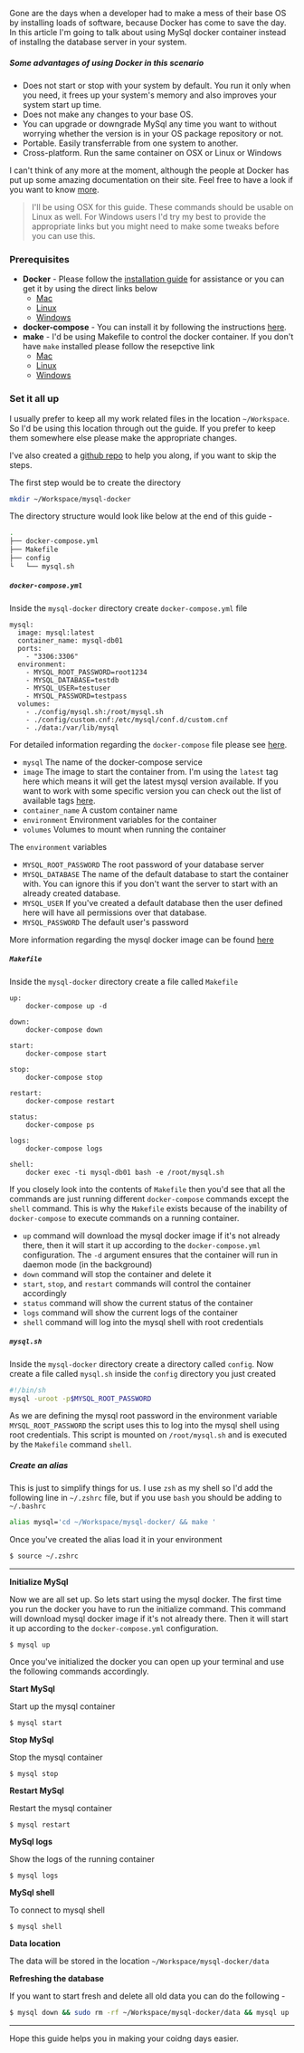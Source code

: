Gone are the days when a developer had to make a mess of their base OS by installing loads of software, because Docker has come to save the day. In this article I'm going to talk about using MySql docker container instead of installng the database server in your system. 

##### Some advantages of using Docker in this scenario

 * Does not start or stop with your system by default. You run it only when you need, it frees up your system's memory and also improves your system start up time.
 * Does not make any changes to your base OS.
 * You can upgrade or downgrade MySql any time you want to without worrying whether the version is in your OS package repository or not.
 * Portable. Easily transferrable from one system to another.
 * Cross-platform. Run the same container on OSX or Linux or Windows
 
I can't think of any more at the moment, although the people at Docker has put up some amazing documentation on their site. Feel free to have a look if you want to know [more](https://docs.docker.com/).


> I'll be using OSX for this guide. These commands should be usable on Linux as well. For Windows users I'd try my best to provide the appropriate links but you might need to make some tweaks before you can use this.

### Prerequisites
* **Docker** - Please follow the [installation guide](https://docs.docker.com/engine/installation/) for assistance or you can get it by using the direct links below
    * [Mac](https://download.docker.com/mac/beta/Docker.dmg)
    * [Linux](https://docs.docker.com/engine/installation/linux/)
    * [Windows](https://download.docker.com/win/beta/InstallDocker.msi)
* **docker-compose** - You can install it by following the instructions [here](https://docs.docker.com/compose/install/).
* **make** - I'd be using Makefile to control the docker container. If you don't have `make` installed please follow the resepctive link
    * [Mac](http://stackoverflow.com/a/11494872/2894655)
    * [Linux](http://www.cyberciti.biz/faq/debian-linux-install-gnu-gcc-compiler/)
    * [Windows](http://gnuwin32.sourceforge.net/packages/make.htm)

### Set it all up

I usually prefer to keep all my work related files in the location `~/Workspace`. So I'd be using this location through out the guide. If you prefer to keep them somewhere else please make the appropriate changes.

I've also created a [github repo](https://github.com/redmoses/mysql-docker) to help you along, if you want to skip the steps.

The first step would be to create the directory
```bash
mkdir ~/Workspace/mysql-docker
```

The directory structure would look like below at the end of this guide -
```bash
.
├── docker-compose.yml
├── Makefile
├── config
└   └── mysql.sh
```

##### `docker-compose.yml`

Inside the `mysql-docker` directory create `docker-compose.yml` file  

```
mysql:
  image: mysql:latest
  container_name: mysql-db01
  ports:
    - "3306:3306"
  environment:
    - MYSQL_ROOT_PASSWORD=root1234
    - MYSQL_DATABASE=testdb
    - MYSQL_USER=testuser
    - MYSQL_PASSWORD=testpass
  volumes:
    - ./config/mysql.sh:/root/mysql.sh
    - ./config/custom.cnf:/etc/mysql/conf.d/custom.cnf
    - ./data:/var/lib/mysql
```

For detailed information regarding the `docker-compose` file please see [here](https://docs.docker.com/compose/compose-file/).

* `mysql` The name of the docker-compose service
* `image` The image to start the container from. I'm using the `latest` tag here which means it will get the latest mysql version available. If you want to work with some specific version you can check out the list of available tags [here](https://hub.docker.com/r/library/mysql/tags/).
* `container_name` A custom container name
* `environment` Environment variables for the container
* `volumes` Volumes to mount when running the container

The `environment` variables
* `MYSQL_ROOT_PASSWORD` The root password of your database server
* `MYSQL_DATABASE` The name of the default database to start the container with. You can ignore this if you don't want the server to start with an already created database.
* `MYSQL_USER` If you've created a default database then the user defined here will have all permissions over that database.
* `MYSQL_PASSWORD` The default user's password

More information regarding the mysql docker image can be found [here](https://hub.docker.com/_/mysql/)

##### `Makefile`

Inside the `mysql-docker` directory create a file called `Makefile` 
```
up:
	docker-compose up -d

down:
	docker-compose down

start:
	docker-compose start

stop:
	docker-compose stop

restart:
	docker-compose restart

status:
	docker-compose ps

logs:
	docker-compose logs

shell:
	docker exec -ti mysql-db01 bash -e /root/mysql.sh
```

If you closely look into the contents of `Makefile` then you'd see that all the commands are just running different `docker-compose` commands except the `shell` command. This is why the `Makefile` exists because of the inability of `docker-compose` to execute commands on a running container.

* `up` command will download the mysql docker image if it's not already there, then it will start it up according to the `docker-compose.yml` configuration. The `-d` argument ensures that the container will run in daemon mode (in the background)
* `down` command will stop the container and delete it
* `start`, `stop`, and `restart` commands will control the container accordingly
* `status` command will show the current status of the container
* `logs` command will show the current logs of the container
* `shell` command will log into the mysql shell with root credentials

##### `mysql.sh`
Inside the `mysql-docker` directory create a directory called `config`. Now create a file called `mysql.sh` inside the `config` directory you just created

```bash
#!/bin/sh
mysql -uroot -p$MYSQL_ROOT_PASSWORD
```
As we are defining the mysql root password in the environment variable `MYSQL_ROOT_PASSWORD` the script uses this to log into the mysql shell using root credentials. This script is mounted on `/root/mysql.sh` and is executed by the `Makefile` command `shell`.

##### Create an alias
This is just to simplify things for us. I use `zsh` as my shell so I'd add the following line in `~/.zshrc` file, but if you use `bash` you should be adding to `~/.bashrc`
```bash
alias mysql='cd ~/Workspace/mysql-docker/ && make '
```

Once you've created the alias load it in your environment
```bash
$ source ~/.zshrc
```
---
**Initialize MySql**

Now we are all set up. So lets start using the mysql docker. The first time you run the docker you have to run the initialize command. This command will download mysql docker image if it's not already there. Then it will start it up according to the `docker-compose.yml` configuration.
```
$ mysql up
```

Once you've initialized the docker you can open up your terminal and use the following commands accordingly.

**Start MySql**

Start up the mysql container
```
$ mysql start
```
**Stop MySql**

Stop the mysql container
```
$ mysql stop
```
**Restart MySql**

Restart the mysql container
```
$ mysql restart
```
**MySql logs**

Show the logs of the running container
```
$ mysql logs
```
**MySql shell**

To connect to mysql shell
```
$ mysql shell
```

**Data location**

The data will be stored in the location `~/Workspace/mysql-docker/data`

**Refreshing the database**

If you want to start fresh and delete all old data you can do the following -
```bash
$ mysql down && sudo rm -rf ~/Workspace/mysql-docker/data && mysql up
```

---

Hope this guide helps you in making your coidng days easier.
